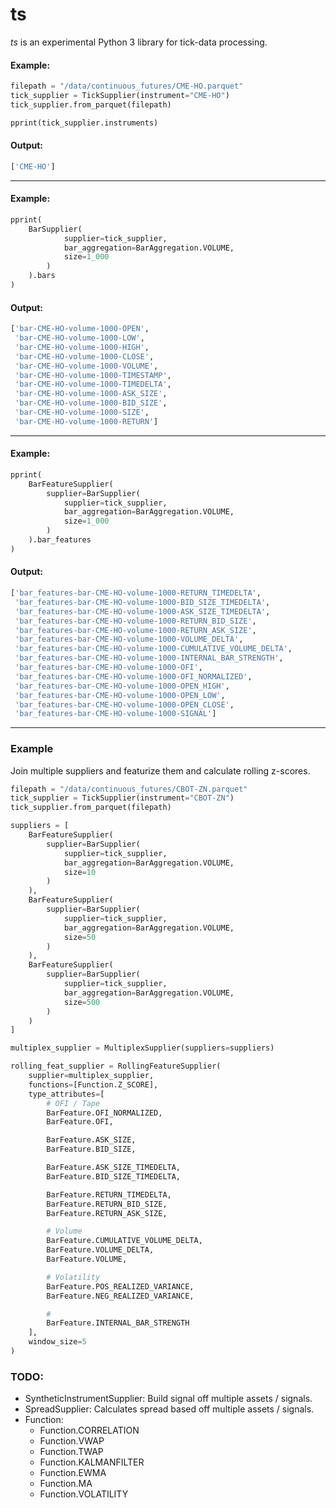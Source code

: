 # ts
_ts_ is an experimental Python 3 library for tick-data processing.

#### Example:
```python
filepath = "/data/continuous_futures/CME-HO.parquet"
tick_supplier = TickSupplier(instrument="CME-HO")
tick_supplier.from_parquet(filepath)

pprint(tick_supplier.instruments)
```
#### Output:
```python
['CME-HO']
```
---
#### Example:
```python
pprint(
    BarSupplier(
            supplier=tick_supplier,
            bar_aggregation=BarAggregation.VOLUME,
            size=1_000
        )
    ).bars
)
```
#### Output:
```python
['bar-CME-HO-volume-1000-OPEN',
 'bar-CME-HO-volume-1000-LOW',
 'bar-CME-HO-volume-1000-HIGH',
 'bar-CME-HO-volume-1000-CLOSE',
 'bar-CME-HO-volume-1000-VOLUME',
 'bar-CME-HO-volume-1000-TIMESTAMP',
 'bar-CME-HO-volume-1000-TIMEDELTA',
 'bar-CME-HO-volume-1000-ASK_SIZE',
 'bar-CME-HO-volume-1000-BID_SIZE',
 'bar-CME-HO-volume-1000-SIZE',
 'bar-CME-HO-volume-1000-RETURN']
```
---
#### Example:
```python
pprint(
    BarFeatureSupplier(
        supplier=BarSupplier(
            supplier=tick_supplier,
            bar_aggregation=BarAggregation.VOLUME,
            size=1_000
        )
    ).bar_features
)
```
#### Output:
```python
['bar_features-bar-CME-HO-volume-1000-RETURN_TIMEDELTA',
 'bar_features-bar-CME-HO-volume-1000-BID_SIZE_TIMEDELTA',
 'bar_features-bar-CME-HO-volume-1000-ASK_SIZE_TIMEDELTA',
 'bar_features-bar-CME-HO-volume-1000-RETURN_BID_SIZE',
 'bar_features-bar-CME-HO-volume-1000-RETURN_ASK_SIZE',
 'bar_features-bar-CME-HO-volume-1000-VOLUME_DELTA',
 'bar_features-bar-CME-HO-volume-1000-CUMULATIVE_VOLUME_DELTA',
 'bar_features-bar-CME-HO-volume-1000-INTERNAL_BAR_STRENGTH',
 'bar_features-bar-CME-HO-volume-1000-OFI',
 'bar_features-bar-CME-HO-volume-1000-OFI_NORMALIZED',
 'bar_features-bar-CME-HO-volume-1000-OPEN_HIGH',
 'bar_features-bar-CME-HO-volume-1000-OPEN_LOW',
 'bar_features-bar-CME-HO-volume-1000-OPEN_CLOSE',
 'bar_features-bar-CME-HO-volume-1000-SIGNAL']
```
---

### Example
Join multiple suppliers and featurize them and calculate rolling z-scores.
```python
filepath = "/data/continuous_futures/CBOT-ZN.parquet"
tick_supplier = TickSupplier(instrument="CBOT-ZN")
tick_supplier.from_parquet(filepath)

suppliers = [
    BarFeatureSupplier(
        supplier=BarSupplier(
            supplier=tick_supplier,
            bar_aggregation=BarAggregation.VOLUME,
            size=10
        )
    ),
    BarFeatureSupplier(
        supplier=BarSupplier(
            supplier=tick_supplier,
            bar_aggregation=BarAggregation.VOLUME,
            size=50
        )
    ),
    BarFeatureSupplier(
        supplier=BarSupplier(
            supplier=tick_supplier,
            bar_aggregation=BarAggregation.VOLUME,
            size=500
        )
    )
]

multiplex_supplier = MultiplexSupplier(suppliers=suppliers)

rolling_feat_supplier = RollingFeatureSupplier(
    supplier=multiplex_supplier,
    functions=[Function.Z_SCORE],
    type_attributes=[
        # OFI / Tape
        BarFeature.OFI_NORMALIZED,
        BarFeature.OFI,

        BarFeature.ASK_SIZE,
        BarFeature.BID_SIZE,

        BarFeature.ASK_SIZE_TIMEDELTA,
        BarFeature.BID_SIZE_TIMEDELTA,

        BarFeature.RETURN_TIMEDELTA,
        BarFeature.RETURN_BID_SIZE,
        BarFeature.RETURN_ASK_SIZE,

        # Volume
        BarFeature.CUMULATIVE_VOLUME_DELTA,
        BarFeature.VOLUME_DELTA,
        BarFeature.VOLUME,

        # Volatility
        BarFeature.POS_REALIZED_VARIANCE,
        BarFeature.NEG_REALIZED_VARIANCE,

        #
        BarFeature.INTERNAL_BAR_STRENGTH
    ],
    window_size=5
)
```


### TODO:
* SyntheticInstrumentSupplier: Build signal off multiple assets / signals.
* SpreadSupplier: Calculates spread based off multiple assets / signals.
* Function:
  * Function.CORRELATION
  * Function.VWAP
  * Function.TWAP
  * Function.KALMANFILTER
  * Function.EWMA
  * Function.MA
  * Function.VOLATILITY
